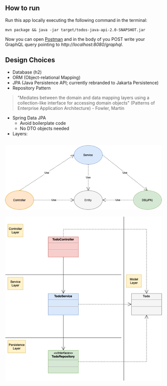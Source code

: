 ## How to run
Run this app locally executing the following command in the terminal:

    mvn package && java -jar target/todos-java-api-2.0-SNAPSHOT.jar

Now you can open [Postman](https://www.getpostman.com/downloads/) and in the body of you POST write
your GraphQL query pointing to *http://localhost:8080/graphql*.

## Design Choices
- Database (h2)
- ORM (Object-relational Mapping)
- JPA (Java Persistence API; currently rebranded to Jakarta Persistence)
- Repository Pattern
> "Mediates between the domain and data mapping layers using a collection-like interface for accessing domain objects" (Patterns of Enterprise Application Architecture) - Fowler, Martin
- Spring Data JPA
  - Avoid boilerplate code
  - No DTO objects needed
- Layers:

![Layers Diagram](./layersDiagram.png)
---
![Class Diagram](./classDiagram.png)
